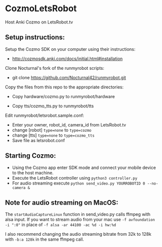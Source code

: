 # CozmoLetsRobot
Host Anki Cozmo on LetsRobot.tv

## Setup instructions:

Setup the Cozmo SDK on your computer using their instructions:

* http://cozmosdk.anki.com/docs/initial.html#installation

Clone Nocturnal's fork of the runmyrobot scripts:

* git clone https://github.com/Nocturnal42/runmyrobot.git

Copy the files from this repo to the appropriate directories:

* Copy hardware/cozmo.py to runmyrobot/hardware

* Copy tts/cozmo_tts.py to runmyrobot/tts

Edit runmyrobot/letsrobot.sample.conf:

* Enter your owner, robot_id, camera_id from LetsRobot.tv
* change [robot] `type=none` to `type=cozmo`
* change [tts] `type=none` to `type=cozmo_tts`
* Save file as letsrobot.conf

## Starting Cozmo:

* Using the Cozmo app enter SDK mode and connect your mobile device to the host machine.
* Execute the LetsRobot controller using `python3 controller.py`
* For audio streaming execute `python send_video.py YOURROBOTID 0 --no-camera &`

## Note for audio streaming on MacOS:

The `startAudioCaptureLinux` function in send_video.py calls ffmpeg with alsa input. If you want to stream audio from your mac use `-f avfoundation -i ":0"` in place of `-f alsa -ar 44100 -ac %d -i hw:%d`

I also recommend changing the audio streaming bitrate from 32k to 128k with `-b:a 128k` in the same ffmpeg call.

